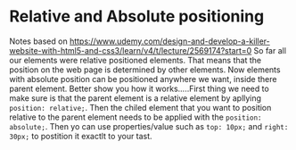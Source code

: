 # Relative and Absolute positioning



Notes based on https://www.udemy.com/design-and-develop-a-killer-website-with-html5-and-css3/learn/v4/t/lecture/2569174?start=0 So far all our elements were relative positioned elements. That means that the position on the web page is determined by other elements. Now elements with absolute position can be positioned anywhere we want, inside there parent element. Better show you how it works.....First thing we need to make sure is that the parent element is a relative element by apllying `position: relative;`. Then the chiled element that you want to position relative to the parent element needs to be applied with the `position: absolute;`. Then yo can use properties/value such as `top: 10px;` and `right: 30px;` to postition it exactlt to your tast.
